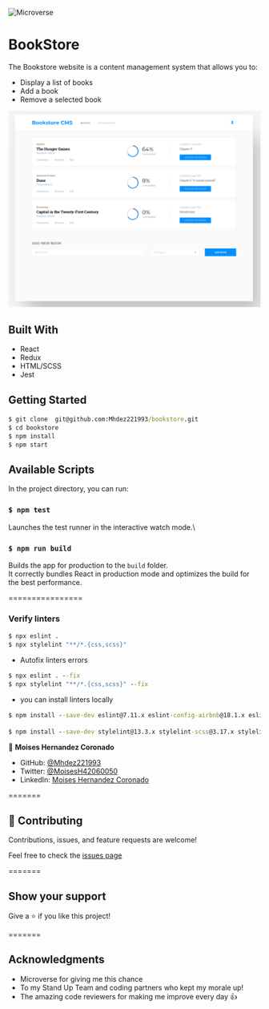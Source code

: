 ![Microverse](https://img.shields.io/badge/Microverse-blueviolet)

# BookStore

The Bookstore website is a content management system that allows you to:

* Display a list of books
* Add a book
* Remove a selected book

![screeshoot](./bookStore.png)

## Built With

- React
- Redux
- HTML/SCSS
- Jest

## Getting Started

```cmd
$ git clone  git@github.com:Mhdez221993/bookstore.git
$ cd bookstore
$ npm install
$ npm start
```

## Available Scripts

In the project directory, you can run:

### `$ npm test`

Launches the test runner in the interactive watch mode.\

### `$ npm run build`

Builds the app for production to the `build` folder.\
It correctly bundles React in production mode and optimizes the build for the best performance.

================

### Verify linters

```cmd
$ npx eslint .
$ npx stylelint "**/*.{css,scss}"
```

- Autofix linters errors

```cmd
$ npx eslint . --fix
$ npx stylelint "**/*.{css,scss}" --fix
```

- you can install linters locally

```cmd
$ npm install --save-dev eslint@7.11.x eslint-config-airbnb@18.1.x eslint-plugin-import@2.22.x eslint-plugin-jsx-a11y@6.2.x eslint-plugin-react@7.20.x eslint-plugin-react-hooks@2.5.x babel-eslint@10.1.x

$ npm install --save-dev stylelint@13.3.x stylelint-scss@3.17.x stylelint-config-standard@20.0.x stylelint-csstree-validator
```

👤 **Moises Hernandez Coronado**

- GitHub: [@Mhdez221993](https://github.com/Mhdez221993)
- Twitter: [@MoisesH42060050](https://twitter.com/MoisesH42060050)
- LinkedIn: [Moises Hernandez Coronado](https://www.linkedin.com/in/moises-hernandez-9bbb17145/)

=======

## 🤝 Contributing

Contributions, issues, and feature requests are welcome!

Feel free to check the [issues page](https://github.com/Mhdez221993/bookstore/issues)

=======

## Show your support

Give a ⭐️ if you like this project!

=======

## Acknowledgments

- Microverse for giving me this chance
- To my Stand Up Team and coding partners who kept my morale up!
- The amazing code reviewers for making me improve every day :thumbsup:
